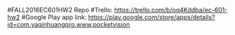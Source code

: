#FALL2016EC601HW2 Repo
#Trello: https://trello.com/b/oq4Kddba/ec-601-hw2
#Google Play app link: https://play.google.com/store/apps/details?id=com.yaqinhuangpro.www.pocketvision
